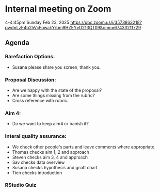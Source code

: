 # Internal meeting on Zoom 
4-4:45pm Sunday Feb 23, 2025
https://ubc.zoom.us/j/3573863218?pwd=LzF4b2hVcFowakYrbm9HZEYvU213QT09&omn=67433211729 
## Agenda
 ### Rarefaction Options: 
 - Susana please share you screen, thank you.
 ### Proposal Discussion:
 - Are we happy with the state of the proposal?
 - Are some things missing from the rubric?
 - Cross reference with rubric.
 ### Aim 4:
 - Do we want to keep aim4 or banish it?
 ### Interal quality assurance:
 - We check other people's parts and leave comments where appropriate.
 - Thomas checks aim 1, 2 and approach
 - Steven checks aim 3, 4 and approach
 - Sav checks data overview
 - Susana checks hypothesis and gnatt chart
 - Tien checks introduction
 ### RStudio Quiz




